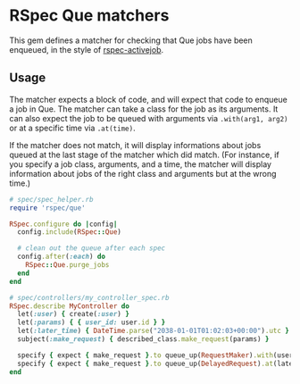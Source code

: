 # RSpec Que matchers

This gem defines a matcher for checking that Que jobs have been enqueued,
in the style of [rspec-activejob](https://github.com/gocardless/rspec-activejob).

## Usage
The matcher expects a block of code, and will expect that code to enqueue a job
in Que. The matcher can take a class for the job as its arguments. It can also
expect the job to be queued with arguments via `.with(arg1, arg2)` or at a
specific time via `.at(time)`.

If the matcher does not match, it will display informations about jobs queued
at the last stage of the matcher which did match. (For instance, if you specify
a job class, arguments, and a time, the matcher will display information about
jobs of the right class and arguments but at the wrong time.)

```ruby
# spec/spec_helper.rb
require 'rspec/que'

RSpec.configure do |config|
  config.include(RSpec::Que)

  # clean out the queue after each spec
  config.after(:each) do
    RSpec::Que.purge_jobs
  end
end

# spec/controllers/my_controller_spec.rb
RSpec.describe MyController do
  let(:user) { create(:user) }
  let(:params) { { user_id: user.id } }
  let(:later_time) { DateTime.parse("2038-01-01T01:02:03+00:00").utc }
  subject(:make_request) { described_class.make_request(params) }

  specify { expect { make_request }.to queue_up(RequestMaker).with(user) }
  specify { expect { make_request }.to queue_up(DelayedRequest).at(later_time) }
end
```
